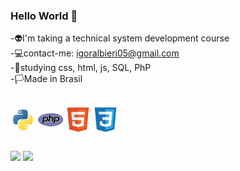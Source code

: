 ### Hello World 👋

-👽I'm taking a technical system development course
<br>-💻contact-me: igoralbieri05@gmail.com
<br>-🎇studying css, html, js, SQL, PhP
<br>-🏳Made in Brasil

<div style="display: inline_block"><br>
 <img align="center" alt="Igo-Python" height="40" width="40" src="https://raw.githubusercontent.com/devicons/devicon/master/icons/python/python-original.svg">
 <img align="center" alt="Igo-Python" height="40" width="40" src="https://raw.githubusercontent.com/devicons/devicon/master/icons/php/php-original.svg">
 <img align="center" alt="Igo-Html" height="40" width="40" src="https://raw.githubusercontent.com/devicons/devicon/master/icons/html5/html5-original.svg">
 <img align="center" alt="Igo-Html" height="40" width="40" src="https://raw.githubusercontent.com/devicons/devicon/master/icons/css3/css3-original.svg">
</div>
 
 ##

<div> 
 <a href="https://instagram.com/igao_s_" target="_blank"><img src="https://img.shields.io/badge/-Instagram-%23E4405F?style=for-the-badge&logo=instagram&logoColor=white" target="_blank"></a>
 <a href = "mailto:igoralbieri05@gmail.com"><img src="https://img.shields.io/badge/-Gmail-%23333?style=for-the-badge&logo=gmail&logoColor=white" target="_blank"></a>
</div>
